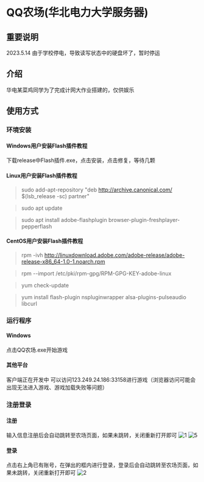 # QQ农场(华北电力大学服务器)
## 重要说明

2023.5.14 由于学校停电，导致读写状态中的硬盘坏了，暂时停运

## 介绍

华电某菜鸡同学为了完成计网大作业搭建的，仅供娱乐


## 使用方式

### 环境安装

#### Windows用户安装Flash插件教程
下载release中Flash插件.exe，点击安装，点击修复，等待几颗
#### Linux用户安装Flash插件教程
>sudo add-apt-repository "deb http://archive.canonical.com/ $(lsb_release -sc) partner"

>sudo apt update

>sudo apt install adobe-flashplugin browser-plugin-freshplayer-pepperflash
#### CentOS用户安装Flash插件教程
>rpm -ivh http://linuxdownload.adobe.com/adobe-release/adobe-release-x86_64-1.0-1.noarch.rpm

>rpm --import /etc/pki/rpm-gpg/RPM-GPG-KEY-adobe-linux

>yum check-update

>yum install flash-plugin nspluginwrapper alsa-plugins-pulseaudio libcurl

### 运行程序

#### Windows
点击QQ农场.exe开始游戏

#### 其他平台
客户端正在开发中
可以访问123.249.24.186:33158进行游戏（浏览器访问可能会出现无法进入游戏、游戏加载失败等问题）

### 注册登录
#### 注册
输入信息注册后会自动跳转至农场页面，如果未跳转，关闭重新打开即可
![1](https://user-images.githubusercontent.com/41410768/234941923-85aa5131-a02e-42df-87ed-381f823c4cc9.jpg)
![5](https://user-images.githubusercontent.com/41410768/234942298-be232ff7-02b3-4e17-ba39-f1b388c038f4.jpg)
#### 登录
点击右上角已有账号，在弹出的框内进行登录，登录后会自动跳转至农场页面，如果未跳转，关闭重新打开即可
![2](https://user-images.githubusercontent.com/41410768/234942480-52c46344-92e1-4a57-a831-eeaf679f7198.jpg)

